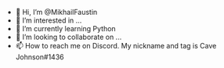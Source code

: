 - 👋 Hi, I’m @MikhailFaustin
- 👀 I’m interested in ...
- 🌱 I’m currently learning Python
- 💞️ I’m looking to collaborate on ...
- 📫 How to reach me on Discord. My nickname and tag is Cave Johnson#1436

<!---
MikhailFaustin/MikhailFaustin is a ✨ special ✨ repository because its `README.md` (this file) appears on your GitHub profile.
You can click the Preview link to take a look at your changes.
--->


        



